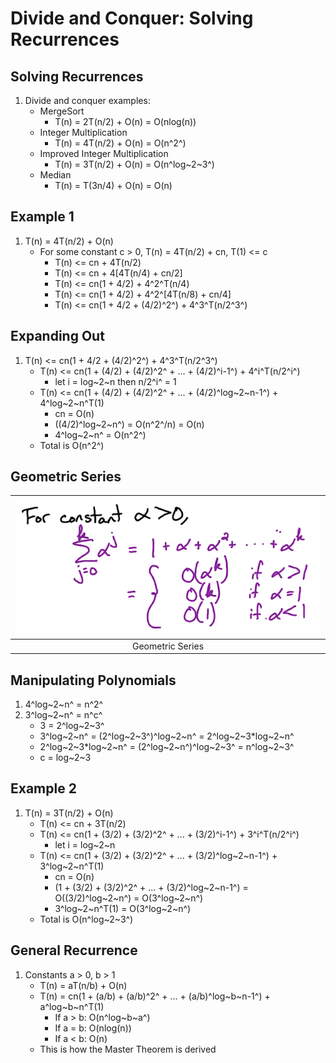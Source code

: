 # Divide and Conquer: Solving Recurrences

## Solving Recurrences

1. Divide and conquer examples:
    * MergeSort
        - T(n) = 2T(n/2) + O(n) = O(nlog(n))
    * Integer Multiplication
        - T(n) = 4T(n/2) + O(n) = O(n^2^)
    * Improved Integer Multiplication
        - T(n) = 3T(n/2) + O(n) = O(n^log~2~3^)
    * Median
        - T(n) = T(3n/4) + O(n) = O(n)

## Example 1

1. T(n) = 4T(n/2) + O(n)
    * For some constant c > 0, T(n) = 4T(n/2) + cn, T(1) <= c
        - T(n) <= cn + 4T(n/2)
        - T(n) <= cn + 4[4T(n/4) + cn/2]
        - T(n) <= cn(1 + 4/2) + 4^2^T(n/4)
        - T(n) <= cn(1 + 4/2) + 4^2^[4T(n/8) + cn/4]
        - T(n) <= cn(1 + 4/2 + (4/2)^2^) + 4^3^T(n/2^3^)

## Expanding Out

1. T(n) <= cn(1 + 4/2 + (4/2)^2^) + 4^3^T(n/2^3^)
    * T(n) <= cn(1 + (4/2) + (4/2)^2^ + ... + (4/2)^i-1^) + 4^i^T(n/2^i^)
        - let i = log~2~n then n/2^i^ = 1
    * T(n) <= cn(1 + (4/2) + (4/2)^2^ + ... + (4/2)^log~2~n-1^) + 4^log~2~n^T(1)
        - cn = O(n)
        - ((4/2)^log~2~n^) = O(n^2^/n) = O(n)
        - 4^log~2~n^ = O(n^2^)
    * Total is O(n^2^)

## Geometric Series

| ![geometric](images/lesson5_geometric_series.png) |
|:--:|
| Geometric Series |

## Manipulating Polynomials

1. 4^log~2~n^ = n^2^
2. 3^log~2~n^ = n^c^
    * 3 = 2^log~2~3^
    * 3^log~2~n^ = (2^log~2~3^)^log~2~n^ = 2^log~2~3\*log~2~n^
    * 2^log~2~3\*log~2~n^ = (2^log~2~n^)^log~2~3^ = n^log~2~3^
    * c = log~2~3

## Example 2

1. T(n) = 3T(n/2) + O(n)
    * T(n) <= cn + 3T(n/2)
    * T(n) <= cn(1 + (3/2) + (3/2)^2^ + ... + (3/2)^i-1^) + 3^i^T(n/2^i^)
        - let i = log~2~n
    * T(n) <= cn(1 + (3/2) + (3/2)^2^ + ... + (3/2)^log~2~n-1^) + 3^log~2~n^T(1)
        - cn = O(n)
        - (1 + (3/2) + (3/2)^2^ + ... + (3/2)^log~2~n-1^) = O((3/2)^log~2~n^) = O(3^log~2~n^)
        - 3^log~2~n^T(1) = O(3^log~2~n^)
    * Total is O(n^log~2~3^)

## General Recurrence

1. Constants a > 0, b > 1
    * T(n) = aT(n/b) + O(n)
    * T(n) = cn(1 + (a/b) + (a/b)^2^ + ... + (a/b)^log~b~n-1^) + a^log~b~n^T(1)
        - If a > b: O(n^log~b~a^)
        - If a = b: O(nlog(n))
        - If a < b: O(n)
    * This is how the Master Theorem is derived
